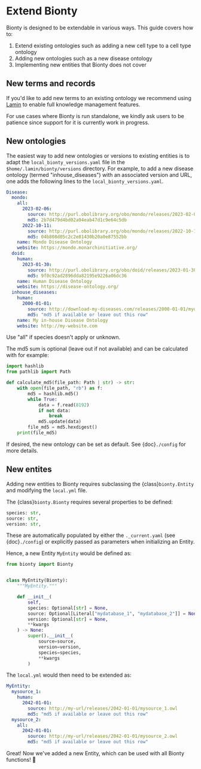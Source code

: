 # Extend Bionty

Bionty is designed to be extendable in various ways. This guide covers how to:

1. Extend existing ontologies such as adding a new cell type to a cell type ontology
2. Adding new ontologies such as a new disease ontology
3. Implementing new entities that Bionty does not cover

## New terms and records

If you'd like to add new terms to an existing ontology we recommend using [Lamin](https://lamin.ai/docs) to enable full knowledge management features.

For use cases where Bionty is run standalone, we kindly ask users to be patience since support for it is currently work in progress.

## New ontologies

The easiest way to add new ontologies or versions to existing entities is to adapt the `local_bionty_versions.yaml` file in the `$home/.lamin/bionty/versions` directory.
For example, to add a new disease ontology (termed "inhouse_diseases") with an associated version and URL, one adds the following lines to the `local_bionty_versions.yaml`.

```yaml
Disease:
  mondo:
    all:
      2023-02-06:
        source: http://purl.obolibrary.org/obo/mondo/releases/2023-02-06/mondo.owl
        md5: 2b7d479d4bd02a94eab47d1c9e64c5db
      2022-10-11:
        source: http://purl.obolibrary.org/obo/mondo/releases/2022-10-11/mondo.owl
        md5: 04b808d05c2c2e81430b20a0e87552bb
    name: Mondo Disease Ontology
    website: https://mondo.monarchinitiative.org/
  doid:
    human:
      2023-01-30:
        source: http://purl.obolibrary.org/obo/doid/releases/2023-01-30/doid.obo
        md5: 9f0c92ad2896dda82195e9226a06dc36
    name: Human Disease Ontology
    website: https://disease-ontology.org/
  inhouse_diseases:
    human:
      2000-01-01:
        source: http://download-my-diseases.com/releases/2000-01-01/mydiseases.owl
        md5: "md5 if available or leave out this row"
    name: My in-house Disease Ontology
    website: http://my-website.com
```

Use "all" if species doesn't apply or unknown.

The md5 sum is optional (leave out if not available) and can be calculated with for example:

```python
import hashlib
from pathlib import Path

def calculate_md5(file_path: Path | str) -> str:
    with open(file_path, "rb") as f:
        md5 = hashlib.md5()
        while True:
            data = f.read(8192)
            if not data:
                break
            md5.update(data)
        file_md5 = md5.hexdigest()
    print(file_md5)
```

If desired, the new ontology can be set as default. See {doc}`./config` for more details.

## New entites

Adding new entities to Bionty requires subclassing the {class}`bionty.Entity` and modifying the `local.yml` file.

The {class}`bionty.Bionty` requires several properties to be defined:

```python
species: str,
source: str,
version: str,
```

These are automatically populated by either the `._current.yaml` (see {doc}`./config`) or explicitly passed as parameters when initializing an Entity.

Hence, a new Entity `MyEntity` would be defined as:

```python
from bionty import Bionty


class MyEntity(Bionty):
    """MyEntity."""

    def __init__(
        self,
        species: Optional[str] = None,
        source: Optional[Literal["mydatabase_1", "mydatabase_2"]] = None,
        version: Optional[str] = None,
        **kwargs
    ) -> None:
        super().__init__(
            source=source,
            version=version,
            species=species,
            **kwargs
        )
```

The `local.yml` would then need to be extended as:

```yaml
MyEntity:
  mysource_1:
    human:
      2042-01-01:
        source: http://my-url/releases/2042-01-01/mysource_1.owl
        md5: "md5 if available or leave out this row"
  mysource_2:
    all:
      2042-01-01:
        source: http://my-url/releases/2042-01-01/mysource_2.owl
        md5: "md5 if available or leave out this row"
```

Great! Now we've added a new Entity, which can be used with all Bionty functions! 🎉
